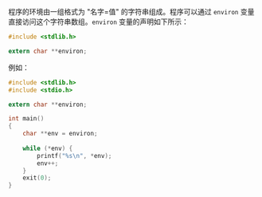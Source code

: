 程序的环境由一组格式为 "名字=值" 的字符串组成。程序可以通过 `environ` 变量直接访问这个字符串数组。`environ` 变量的声明如下所示：

```c
#include <stdlib.h>

extern char **environ;
```

例如：

```c
#include <stdlib.h>
#include <stdio.h>

extern char **environ;

int main()
{
    char **env = environ;
    
    while (*env) {
        printf("%s\n", *env);
        env++;
    }
    exit(0);
}
```

